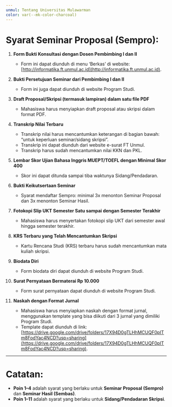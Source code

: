 ```yaml
---
unmul: Tentang Universitas Mulawarman
color: var(--mk-color-charcoal)
---
```

# Syarat Seminar Proposal (Sempro):
1. **Form Bukti Konsultasi dengan Dosen Pembimbing I dan II**  
   - Form ini dapat diunduh di menu ‘Berkas’ di website: [http://informatika.ft.unmul.ac.id](http://informatika.ft.unmul.ac.id).

2. **Bukti Persetujuan Seminar dari Pembimbing I dan II**  
   - Form ini juga dapat diunduh di website Program Studi.

3. **Draft Proposal/Skripsi (termasuk lampiran) dalam satu file PDF**  
   - Mahasiswa harus menyiapkan draft proposal atau skripsi dalam format PDF.

4. **Transkrip Nilai Terbaru**  
   - Transkrip nilai harus mencantumkan keterangan di bagian bawah: “untuk keperluan seminar/sidang skripsi”.  
   - Transkrip ini dapat diunduh dari website e-surat FT Unmul.  
   - Transkrip harus sudah mencantumkan nilai KKN dan PKL.

5. **Lembar Skor Ujian Bahasa Inggris MUEPT/TOEFL dengan Minimal Skor 400**  
   - Skor ini dapat ditunda sampai tiba waktunya Sidang/Pendadaran.

6. **Bukti Keikutsertaan Seminar**  
   - Syarat mendaftar Sempro: minimal 3x menonton Seminar Proposal dan 3x menonton Seminar Hasil.

7. **Fotokopi Slip UKT Semester Satu sampai dengan Semester Terakhir**  
   - Mahasiswa harus menyertakan fotokopi slip UKT dari semester awal hingga semester terakhir.

8. **KRS Terbaru yang Telah Mencantumkan Skripsi**  
   - Kartu Rencana Studi (KRS) terbaru harus sudah mencantumkan mata kuliah skripsi.

9. **Biodata Diri**  
   - Form biodata diri dapat diunduh di website Program Studi.

10. **Surat Pernyataan Bermaterai Rp 10.000**  
    - Form surat pernyataan dapat diunduh di website Program Studi.

11. **Naskah dengan Format Jurnal**  
    - Mahasiswa harus menyiapkan naskah dengan format jurnal, menggunakan template yang bisa diikuti dari 3 jurnal yang dimiliki Program Studi.  
    - Template dapat diunduh di link: [https://drive.google.com/drive/folders/17X94D0gTLHhMCUQF0pITm8FodYac4NCD?usp=sharing](https://drive.google.com/drive/folders/17X94D0gTLHhMCUQF0pITm8FodYac4NCD?usp=sharing).


---

# Catatan:
- **Poin 1–4** adalah syarat yang berlaku untuk **Seminar Proposal (Sempro)** dan **Seminar Hasil (Sembas)**.
- **Poin 1–11** adalah syarat yang berlaku untuk **Sidang/Pendadaran Skripsi**.


